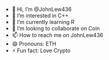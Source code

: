 - 👋 Hi, I’m @JohnLew436
- 👀 I’m interested in C++
- 🌱 I’m currently learning R
- 💞️ I’m looking to collaborate on Coin
- 📫 How to reach me on JohnLew436
- 😄 Pronouns: ETH
- ⚡ Fun fact: Love Crypto

<!---
JohnLew436/JohnLew436 is a ✨ special ✨ repository because its `README.md` (this file) appears on your GitHub profile.
You can click the Preview link to take a look at your changes.
--->
